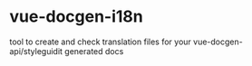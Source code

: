 # vue-docgen-i18n

tool to create and check translation files for your vue-docgen-api/styleguidit generated docs
